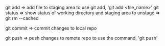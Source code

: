 git add => add file to staging area
to use git add, 'git add <file_name>'
git status => show status of working directory and staging area
to unstage => git rm --cached <file>

git commit => commit changes to local repo

git push => push changes to remote repo
to use the command, 'git push'